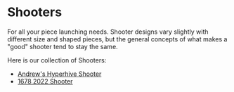 # Shooters

For all your piece launching needs. Shooter designs vary slightly with different size and shaped pieces, but the general concepts of what makes a "good" shooter tend to stay the same.

Here is our collection of Shooters:

- [Andrew's Hyperhive Shooter](examples/small.md)
- [1678 2022 Shooter](examples/citrus.md)
  